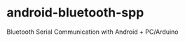 android-bluetooth-spp
=====================

Bluetooth Serial Communication with Android + PC/Arduino
